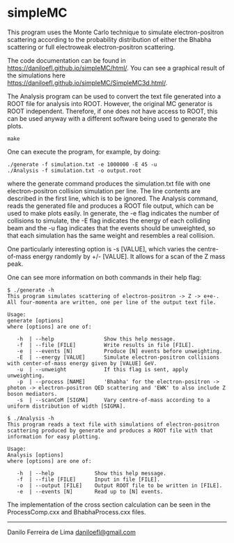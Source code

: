 # simpleMC

This program uses the Monte Carlo technique to simulate electron-positron scattering
according to the probability distribution of either the Bhabha scattering or full electroweak
electron-positron scattering.

The code documentation can be found in <https://daniloefl.github.io/simpleMC/html/>.
You can see a graphical result of the simulations here <https://daniloefl.github.io/simpleMC/SimpleMC3d.html/>.

The Analysis program can be used to convert the text file generated into a ROOT file
for analysis into ROOT. However, the original MC generator is ROOT independent.
Therefore, if one does not have access to ROOT, this can be used anyway with a different
software being used to generate the plots.

```
make
```

One can execute the program, for example, by doing:

```
./generate -f simulation.txt -e 1000000 -E 45 -u
./Analysis -f simulation.txt -o output.root
```

where the generate command produces the simulation.txt file with one electron-positron
collision simulation per line. The line contents are described in the first line, which is
to be ignored. The Analysis command, reads the generated file and produces a ROOT file output,
which can be used to make plots easily. In generate, the -e flag indicates the number of
collisions to simulate, the -E flag indicates the energy of each colliding beam and the -u flag
indicates that the events should be unweighted, so that each simulation has the same weight and
resembles a real collision.

One particularly interesting option is -s [VALUE], which varies the centre-of-mass energy
randomly by +/- [VALUE]. It allows for a scan of the Z mass peak.

One can see more information on both commands in their help flag:

```
$ ./generate -h
This program simulates scattering of electron-positron -> Z -> e+e-.
All four-momenta are written, one per line of the output text file.

Usage:
generate [options]
where [options] are one of:

   -h  | --help                Show this help message.
   -f  | --file [FILE]         Write results in file [FILE].
   -e  | --events [N]          Produce [N] events before unweighting.
   -E  | --energy [VALUE]      Simulate electron-positron collisions with center-of-mass energy given by [VALUE] GeV.
   -u  | --unweight            If this flag is sent, apply unweighting.
   -p  | --process [NAME]      'Bhabha' for the electron-positron -> photon -> electron-positron QED scattering and 'EWK' to also include Z boson mediators.
   -s  | --scanCoM [SIGMA]     Vary centre-of-mass according to a uniform distribution of width [SIGMA].
```

```
$ ./Analysis -h
This program reads a text file with simulations of electron-positron scattering produced by generate and produces a ROOT file with that information for easy plotting.

Usage:
Analysis [options]
where [options] are one of:

   -h  | --help             Show this help message.
   -f  | --file [FILE]      Input in file [FILE].
   -o  | --output [FILE]    Output ROOT file to be written in [FILE].
   -e  | --events [N]       Read up to [N] events.

```

The implementation of the cross section calculation can be seen in the ProcessComp.cxx
and BhabhaProcess.cxx files.

-------------------------
Danilo Ferreira de Lima <daniloefl@gmail.com>
